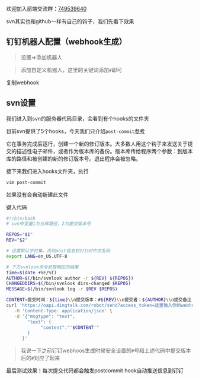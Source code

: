 

欢迎加入前端交流群：[749539640](//shang.qq.com/wpa/qunwpa?idkey=f528775f242a7c39fe8512383febb8990e621bf97354c2fb82f6832097b7c501) 

svn其实也和github一样有自己的钩子，我们先看下效果

<elimg url='https://gitee.com/Wzhichao/img/raw/master/uPic/LvGpOP59%20.png' />

## 钉钉机器人配置（webhook生成）

> 设置=>添加机器人

<elimg url='https://gitee.com/Wzhichao/img/raw/master/uPic/nZFDbj40%20.png' />

> 添加自定义机器人，这里的关键词添加`#`即可

<elimg url='https://gitee.com/Wzhichao/img/raw/master/uPic/J4KTp031%20.png' />

复制webhook

<elimg url='https://gitee.com/Wzhichao/img/raw/master/uPic/Dj1ANe58%20.png' />

## svn设置

我们进入到svn的服务器代码目录，会看到有个hooks的文件夹

<elimg url='https://gitee.com/Wzhichao/img/raw/master/uPic/vHYxvF27%20.png' />

目前svn提供了5个hooks，今天我们只介绍```post-commit```[参考](https://www.kancloud.cn/i281151/svn/197125)

它在事务完成后运行，创建一个新的修订版本。大多数人用这个钩子来发送关于提交的描述性电子邮件，或者作为版本库的备份。版本库传给程序两个参数：到版本库的路径和被创建的新的修订版本号。退出程序会被忽略。

接下来我们进入hooks文件夹，执行
```sh
vim post-commit
```
如果没有会自动新建此文件

键入代码

```sh
#!/bin/bash
# svn中变量1为仓库路径，2为提交版本号

REPOS="$1"
REV="$2"

# 设置默认字符集，否则post信息到钉钉时中文乱码
export LANG=en_US.UTF-8

# 下方svnlook命令获取相应的结果
time=$(date +%F/%T)
AUTHOR=$(/bin/svnlook author -r ${REV} ${REPOS})
CHANGEDDIRS=$(/bin/svnlook dirs-changed $REPOS)
MESSAGE=$(/bin/svnlook log -r $REV $REPOS)

CONTENT=提交时间：${time}\\n提交版本：#${REV}\\n提交者：${AUTHOR}\\n提交备注：${MESSAGE}\\n修改目录：$CHANGEDDIRS
curl 'https://oapi.dingtalk.com/robot/send?access_token=这里输入你的webhooks的token' \
   -H 'Content-Type: application/json' \
   -d '{"msgtype": "text",
        "text": {
             "content":"'$CONTENT'"
        }
      }'
```
> 我说一下之前钉钉webhoos生成时候安全设置的`#`号和上述代码中提交版本后的`#`对应了起来

最后测试效果！每次提交代码都会触发postcommit hook自动推送信息到钉钉

<elimg url='https://gitee.com/Wzhichao/img/raw/master/uPic/LvGpOP59%20.png' />

